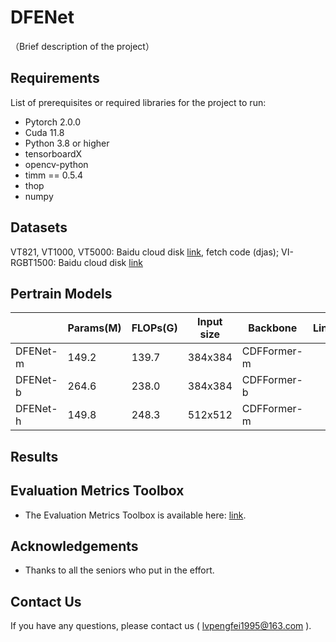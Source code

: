 # DFENet

（Brief description of the project）

## Requirements

List of prerequisites or required libraries for the project to run:

- Pytorch 2.0.0
- Cuda 11.8
- Python 3.8 or higher
- tensorboardX
- opencv-python
- timm == 0.5.4
- thop
- numpy

## Datasets
VT821, VT1000, VT5000: Baidu cloud disk [link](https://pan.baidu.com/s/1Vv6mYz4RL2VnwWwZWKLHyA), fetch code (djas); 
VI-RGBT1500: Baidu cloud disk [link](https://github.com/huanglm-me/VI-RGBT1500)
## Pertrain Models

|          |Params(M)| FLOPs(G)| Input size |  Backbone   | Link |
|----------|---------|---------|------------|-------------|------|
| DFENet-m | 149.2   |  139.7  |  384x384   | CDFFormer-m |      |
| DFENet-b | 264.6   |  238.0  |  384x384   | CDFFormer-b |      |
| DFENet-h | 149.8   |  248.3  |  512x512   | CDFFormer-m |      |

## Results

## Evaluation Metrics Toolbox
- The Evaluation Metrics Toolbox is available here: [link](https://github.com/jiwei0921/Saliency-Evaluation-Toolbox).

## Acknowledgements
- Thanks to all the seniors who put in the effort.

## Contact Us
If you have any questions, please contact us ( lvpengfei1995@163.com ).
